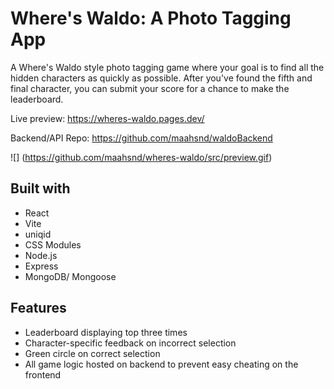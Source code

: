 # Where's Waldo: A Photo Tagging App

A Where's Waldo style photo tagging game where your goal is to find all the hidden characters
as quickly as possible. After you've found the fifth and final character, you can submit your
score for a chance to make the leaderboard.

Live preview: https://wheres-waldo.pages.dev/

Backend/API Repo: https://github.com/maahsnd/waldoBackend

![] (https://github.com/maahsnd/wheres-waldo/src/preview.gif)

## Built with

* React
* Vite
* uniqid
* CSS Modules
* Node.js
* Express
* MongoDB/ Mongoose

## Features

* Leaderboard displaying top three times
* Character-specific feedback on incorrect selection
* Green circle on correct selection
* All game logic hosted on backend to prevent easy cheating on the frontend
